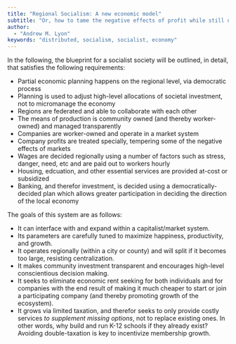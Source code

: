 ```yaml
---
title: "Regional Socialism: A new economic model"
subtitle: "Or, how to tame the negative effects of profit while still using it as an economic feedback mechanism"
author:
  - "Andrew M. Lyon"
keywords: "distributed, socialism, socialist, economy"
---
```


In the following, the blueprint for a socialist society will be outlined, in detail, that satisfies the following requirements:

- Partial economic planning happens on the regional level, via democratic process
- Planning is used to adjust high-level allocations of societal investment, not to micromanage the economy
- Regions are federated and able to collaborate with each other
- The means of production is community owned (and thereby worker-owned) and managed transparently
- Companies are worker-owned and operate in a market system
- Company profits are treated specially, tempering some of the negative effects of markets
- Wages are decided regionally using a number of factors such as stress, danger, need, etc and are paid out to workers hourly
- Housing, edcuation, and other essential services are provided at-cost or subsidized
- Banking, and therefor investment, is decided using a democratically-decided plan which allows greater participation in deciding the direction of the local economy

The goals of this system are as follows:

- It can interface with and expand within a capitalist/market system.
- Its parameters are carefully tuned to maximize happiness, productivity, and growth.
- It operates regionally (within a city or county) and will split if it becomes too large, resisting centralization.
- It makes community investment transparent and encourages high-level conscientious decision making.
- It seeks to eliminate economic rent seeking for both individuals and for companies with the end result of making it much cheaper to start or join a participating company (and thereby promoting growth of the ecosystem).
- It grows via limited taxation, and therefor seeks to only provide costly services *to supplement missing options*, not to replace existing ones. In other words, why build and run K-12 schools if they already exist? Avoiding double-taxation is key to incentivize membership growth.

